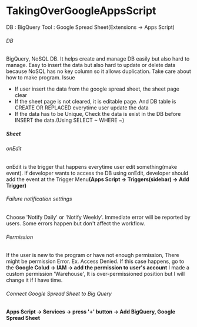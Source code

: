 # TakingOverGoogleAppsScript

DB : BigQuery
Tool : Google Spread Sheet(Extensions -> Apps Script)

  <h6>DB</h6>
BigQuery, NoSQL DB. It helps create and manage DB easily but also hard to manage. 
Easy to insert the data but also hard to update or delete data because NoSQL has no key column so it allows duplication.
Take care about how to make program.
<List>Issue</List>
<ul>
  <li>If user insert the data from the google spread sheet, the sheet page clear</li>
  <li>If the sheet page is not cleared, it is editable page. And DB table is CREATE OR REPLACED everytime user update the data</li>
  <li>If the data has to be Unique, Check the data is exist in the DB before INSERT the data.(Using SELECT ~ WHERE ~)</li>
</ul>


<h5>Sheet</h5>
<h6>onEdit</h6>
<p>
  onEdit is the trigger that happens everytime user edit something(make event). If developer wants to access the DB using onEdit, developer should add the event at the Trigger Menu<b>(Apps Script -> Triggers(sidebar) -> Add Trigger)</b> 
</p>

<h6>Failure notification settings</h6>
Choose 'Notify Daily' or 'Notify Weekly'. Immediate error will be reported by users. Some errors happen but don't affect the workflow. 

<h6>Permission</h6>
<p>
  If the user is new to the program or have not enough permission, There might be permission Error.
  Ex. Access Denied.
  If this case happens, go to the <b>Google Colud -> IAM -> add the permission to user's account</b>
  I made a custom permission 'Warehouse', It is over-permissioned position but I will change it if I have time.
</p>

<h6>Connect Google Spread Sheet to Big Query</h6>
<p>
  <b>Apps Script -> Services -> press '+' button -> Add BigQuery, Google Spread Sheet</b>
</p>
